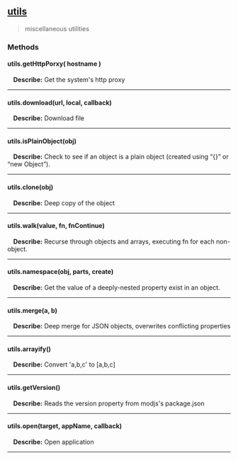 ## <a href="#utils" name="utils">utils</a>
> miscellaneous utilities




### Methods

#### utils.getHttpPorxy( hostname )
<p> <b>&nbsp;&nbsp;&nbsp;&nbsp;Describe:</b> Get the system's http proxy</p>


<hr>

#### utils.download(url, local, callback)
<p> <b>&nbsp;&nbsp;&nbsp;&nbsp;Describe:</b> Download file</p>


<hr>

#### utils.isPlainObject(obj)
<p> <b>&nbsp;&nbsp;&nbsp;&nbsp;Describe:</b> Check to see if an object is a plain object (created using “{}” or “new Object”).</p>


<hr>

#### utils.clone(obj)
<p> <b>&nbsp;&nbsp;&nbsp;&nbsp;Describe:</b> Deep copy of the object</p>


<hr>

#### utils.walk(value, fn, fnContinue)
<p> <b>&nbsp;&nbsp;&nbsp;&nbsp;Describe:</b> Recurse through objects and arrays, executing fn for each non-object.</p>


<hr>

#### utils.namespace(obj, parts, create)
<p> <b>&nbsp;&nbsp;&nbsp;&nbsp;Describe:</b> Get the value of a deeply-nested property exist in an object.</p>


<hr>

#### utils.merge(a, b)
<p> <b>&nbsp;&nbsp;&nbsp;&nbsp;Describe:</b> Deep merge for JSON objects, overwrites conflicting properties</p>


<hr>

#### utils.arrayify()
<p> <b>&nbsp;&nbsp;&nbsp;&nbsp;Describe:</b> Convert 'a,b,c' to [a,b,c]</p>


<hr>

#### utils.getVersion()
<p> <b>&nbsp;&nbsp;&nbsp;&nbsp;Describe:</b> Reads the version property from modjs's package.json</p>


<hr>

#### utils.open(target, appName, callback)
<p> <b>&nbsp;&nbsp;&nbsp;&nbsp;Describe:</b> Open application</p>


<hr>




